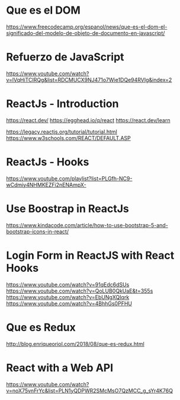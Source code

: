 Que es el DOM
=============
https://www.freecodecamp.org/espanol/news/que-es-el-dom-el-significado-del-modelo-de-objeto-de-documento-en-javascript/

Refuerzo de JavaScript
========================
https://www.youtube.com/watch?v=lVqHiTCIRQg&list=RDCMUCX9NJ471o7Wie1DQe94RVIg&index=2

ReactJs - Introduction
======================
https://react.dev/
https://egghead.io/q/react
https://react.dev/learn

https://legacy.reactjs.org/tutorial/tutorial.html
https://www.w3schools.com/REACT/DEFAULT.ASP


ReactJs - Hooks
======================
https://www.youtube.com/playlist?list=PLGfh-NC9-wCdmiy4NHMKEZFi2nENAmpX-

Use Boostrap in ReactJs
=======================
https://www.kindacode.com/article/how-to-use-bootstrap-5-and-bootstrap-icons-in-react/


Login Form in ReactJS with React Hooks
======================================
https://www.youtube.com/watch?v=91qEdc6dSUs
https://www.youtube.com/watch?v=QoLUB0QkUaE&t=355s
https://www.youtube.com/watch?v=EbUNgXQIqrk
https://www.youtube.com/watch?v=4BhhGs0PFHU

Que es Redux
============
http://blog.enriqueoriol.com/2018/08/que-es-redux.html


React with a Web API
====================
https://www.youtube.com/watch?v=noX75vnFrYc&list=PLN1yQDPWR2SMcMsO7QzMCC_g_sYr4K76Q
